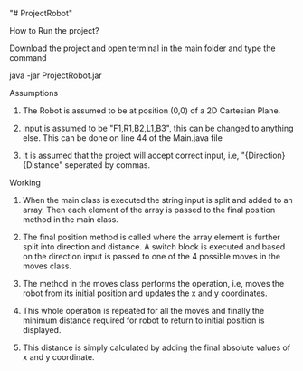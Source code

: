 "# ProjectRobot" 

How to Run the project?

Download the project and open terminal in the main folder
and type the command

java -jar ProjectRobot.jar

Assumptions
1. The Robot is assumed to be at position (0,0) of a 
2D Cartesian Plane.

2. Input is assumed to be "F1,R1,B2,L1,B3", this can be changed
to anything else. This can be done on line 44 of the
Main.java file

3. It is assumed that the project will accept correct 
input, i.e, "{Direction}{Distance" seperated by commas.

Working

1. When the main class is executed the string input is 
split and added to an array. Then each element of the array
is passed to the final position method in the main class.

2. The final position method is called where the array
element is further split into direction and distance. 
A switch block is executed and based on the direction
input is passed to one of the 4 possible moves in the
moves class. 

3. The method in the moves class performs the operation, 
i.e, moves the robot from its initial position and 
updates the x and y coordinates.

4. This whole operation is repeated for all the moves 
and finally the minimum distance required for robot to 
return to initial position is displayed.

5. This distance is simply calculated by adding the final
absolute values of x and y coordinate.
 

